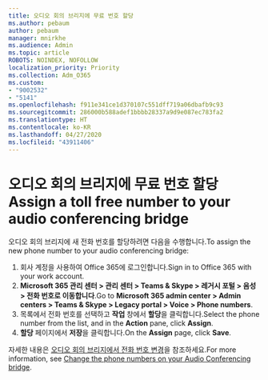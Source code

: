 ```yaml
---
title: 오디오 회의 브리지에 무료 번호 할당
ms.author: pebaum
author: pebaum
manager: mnirkhe
ms.audience: Admin
ms.topic: article
ROBOTS: NOINDEX, NOFOLLOW
localization_priority: Priority
ms.collection: Adm_O365
ms.custom:
- "9002532"
- "5141"
ms.openlocfilehash: f911e341ce1d370107c551dff719a06dbafb9c93
ms.sourcegitcommit: 286000b588adef1bbbb28337a9d9e087ec783fa2
ms.translationtype: HT
ms.contentlocale: ko-KR
ms.lasthandoff: 04/27/2020
ms.locfileid: "43911406"
---
```

# <a name="assign-a-toll-free-number-to-your-audio-conferencing-bridge"></a><span data-ttu-id="edd99-102">오디오 회의 브리지에 무료 번호 할당</span><span class="sxs-lookup"><span data-stu-id="edd99-102">Assign a toll free number to your audio conferencing bridge</span></span>

<span data-ttu-id="edd99-103">오디오 회의 브리지에 새 전화 번호를 할당하려면 다음을 수행합니다.</span><span class="sxs-lookup"><span data-stu-id="edd99-103">To assign the new phone number to your audio conferencing bridge:</span></span>

1. <span data-ttu-id="edd99-104">회사 계정을 사용하여 Office 365에 로그인합니다.</span><span class="sxs-lookup"><span data-stu-id="edd99-104">Sign in to Office 365 with your work account.</span></span>
2. <span data-ttu-id="edd99-105">**Microsoft 365 관리 센터 > 관리 센터 > Teams & Skype > 레거시 포털 > 음성 > 전화 번호로 이동합니다**.</span><span class="sxs-lookup"><span data-stu-id="edd99-105">Go to **Microsoft 365 admin center > Admin centers > Teams & Skype > Legacy portal > Voice > Phone numbers**.</span></span>
3. <span data-ttu-id="edd99-106">목록에서 전화 번호를 선택하고 **작업** 창에서 **할당**을 클릭합니다.</span><span class="sxs-lookup"><span data-stu-id="edd99-106">Select the phone number from the list, and in the **Action** pane, click **Assign**.</span></span>
4. <span data-ttu-id="edd99-107">**할당** 페이지에서 **저장**을 클릭합니다.</span><span class="sxs-lookup"><span data-stu-id="edd99-107">On the **Assign** page, click **Save**.</span></span>

<span data-ttu-id="edd99-108">자세한 내용은 [오디오 회의 브리지에서 전화 번호 변경](https://docs.microsoft.com/MicrosoftTeams/change-the-phone-numbers-on-your-audio-conferencing-bridge)을 참조하세요.</span><span class="sxs-lookup"><span data-stu-id="edd99-108">For more information, see [Change the phone numbers on your Audio Conferencing bridge](https://docs.microsoft.com/MicrosoftTeams/change-the-phone-numbers-on-your-audio-conferencing-bridge).</span></span>

